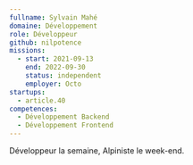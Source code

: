 ```yaml
---
fullname: Sylvain Mahé
domaine: Développement
role: Développeur
github: nilpotence
missions:
  - start: 2021-09-13
    end: 2022-09-30
    status: independent
    employer: Octo
startups:
  - article.40
competences:
  - Développement Backend
  - Développement Frontend
---
```

Développeur la semaine, Alpiniste le week-end.